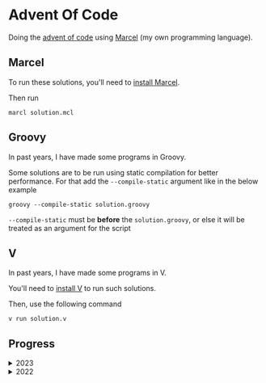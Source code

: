 # Advent Of Code

Doing the [advent of code](https://adventofcode.com) using [Marcel](https://tambapps.github.io/marcel/) (my own programming language).

## Marcel
To run these solutions, you'll need to [install Marcel](https://tambapps.github.io/marcel/getting-started/installation.html).

Then run

```shell
marcl solution.mcl
```

## Groovy
In past years, I have made some programs in Groovy.

Some solutions are to be run using static compilation for better performance. For that add the `--compile-static`
argument like in the below example

```shell
groovy --compile-static solution.groovy
```

`--compile-static` must be **before** the `solution.groovy`, or else it will be treated as an argument for the script

## V
In past years, I have made some programs in V.

You'll need to [install V](https://github.com/vlang/v#installing-v-from-source) to run such solutions.

Then, use the following command
```shell
v run solution.v
```

## Progress

<details>
  <summary>2023</summary>

| Day | Part 1<br/>Marcel  | Part 2<br/>Marcel  |
|-----|--------------------|--------------------|
| 1   | :white_check_mark: | :white_check_mark: |
| 2   | :white_check_mark: | :white_check_mark: |
| 3   | :white_check_mark: | :white_check_mark: |
| 4   | :white_check_mark: | :white_check_mark: |
| 5   | :white_check_mark: | :white_check_mark: |
| 6   | :white_check_mark: | :white_check_mark: |
| 7   | :white_check_mark: | :white_check_mark: |
| 8   | :white_check_mark: | :white_check_mark: |
| 9   | :white_check_mark: | :white_check_mark: |
| 10  | :white_check_mark: | :x:                |
| 11  | :white_check_mark: | :white_check_mark: |
| 12  | :white_check_mark: | :x:                |
| 13  | :white_check_mark: | :white_check_mark: |

</details>


<details>
  <summary>2022</summary>

| Day | Part 1<br/>Marcel  | Part 2<br/>Marcel  | Part 1<br/>Groovy   | Part 2<br/>Groovy  | Part 1<br/>V       | Part 2<br/>V       |
|-----|--------------------|--------------------|---------------------|--------------------|--------------------|--------------------|
| 1   | :white_check_mark: | :white_check_mark: | :white_check_mark:  | :white_check_mark: | :white_check_mark: | :white_check_mark: |
| 2   | :white_check_mark: | :white_check_mark: | :white_check_mark:  | :white_check_mark: | :white_check_mark: | :white_check_mark: |
| 3   | :white_check_mark: | :white_check_mark: | :white_check_mark:  | :white_check_mark: | :white_check_mark: | :white_check_mark: |
| 4   | :white_check_mark: | :white_check_mark: | :white_check_mark:  | :white_check_mark: | :white_check_mark: | :white_check_mark: |
| 5   | :x:                | :x:                | :white_check_mark:  | :white_check_mark: | :white_check_mark: | :white_check_mark: |
| 6   | :white_check_mark: | :white_check_mark: | :white_check_mark:  | :white_check_mark: | :white_check_mark: | :white_check_mark: |
| 7   | :white_check_mark: | :white_check_mark: | :white_check_mark:  | :white_check_mark: | :white_check_mark: | :white_check_mark: |
| 8   | :x:                | :x:                | :white_check_mark:  | :white_check_mark: | :white_check_mark: | :white_check_mark: |
| 9   | :x:                | :x:                | :white_check_mark:  | :white_check_mark: | :white_check_mark: | :white_check_mark: |
| 10  | :x:                | :x:                | :white_check_mark:  | :white_check_mark: | :white_check_mark: | :white_check_mark: |
| 11  | :x:                | :x:                | :white_check_mark:  | :white_check_mark: | :white_check_mark: | :white_check_mark: |
| 12  | :x:                | :x:                | :white_check_mark:  | :white_check_mark: | :x:                | :x:                |
| 13  | :x:                | :x:                | :white_check_mark:  | :white_check_mark: | :x:                | :x:                |
| 14  | :x:                | :x:                | :white_check_mark:  | :white_check_mark: | :white_check_mark: | :white_check_mark: |
| 15  | :x:                | :x:                | :white_check_mark:  | :x:                | :white_check_mark: | :white_check_mark: |
| 16  | :x:                | :x:                | :white_check_mark:  | :white_check_mark: | :x:                | :x:                |
| 17  | :x:                | :x:                | :white_check_mark:  | :x:                | :x:                | :x:                |
| 18  | :x:                | :x:                | :white_check_mark:  | :x:                | :x:                | :x:                |
| 19  | :x:                | :x:                | :white_check_mark:  | :x:                | :x:                | :x:                |
| 20  | :x:                | :x:                | :white_check_mark:  | :x:                | :x:                | :x:                |
| 21  | :x:                | :x:                | :white_check_mark:  | :x:                | :white_check_mark: | :x:                |

</details>